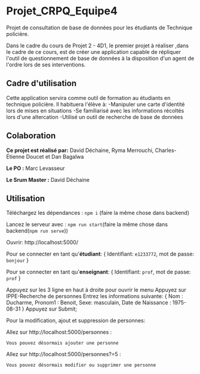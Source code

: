 # Projet_CRPQ_Equipe4

Projet de consultation de base de données pour les étudiants de Technique policière.

Dans le cadre du cours de Projet 2 - 4D1, le premier projet à réaliser ,dans le cadre de ce cours, est de créer une application capable de répliquer l'outil de questionnement de base de données à la disposition d'un agent de l'ordre lors de ses interventions.

## Cadre d'utilisation
Cette application servira comme outil de formation au étudiants en technique policière. Il habituera l'élève à:
-Manipuler une carte d'identité lors de mises en situations
-Se familiarisé avec les informations récoltés lors d'une altercation
-Utilisé un outil de recherche de base de données 

## Colaboration
**Ce projet est réalisé par:** David Déchaine, Ryma Merrouchi, Charles-Étienne Doucet et Dan Bagalwa

**Le PO :** Marc Levasseur

**Le Srum Master :** David Déchaine

## Utilisation
Téléchargez les dépendances : `npm i` (faire la même chose dans backend)

Lancez le serveur avec : `npm run start`(faire la même chose dans backend(`npm run serve`))

Ouvrir: http://localhost:5000/

Pour se connecter en tant qu'**étudiant**: 
                {
                    Identifiant: `e1233772`,
                    mot de passe: `bonjour`
                }

Pour se connecter en tant qu'**enseignant**: 
                {
                    Identifiant: `prof`,
                    mot de passe: `prof`
                }

Appuyez sur les 3 ligne en haut à droite pour ouvrir le menu
Appuyez sur IPPE-Recherche de personnes
Entrez les informations suivante: 
                {
                    Nom : Ducharme,
                    Pronom1 : Benoit,
                    Sexe: masculain,
                    Date de Naissance : 1975-08-31
                }
Appuyez sur Submit;

Pour la modification, ajout et suppression de personnes:

Allez sur http://localhost:5000/personnes : 

    Vous pouvez désormais ajouter une personne

Allez sur http://localhost:5000/personnes?=5 :

    Vous pouvez désormais modifier ou supprimer une personne

